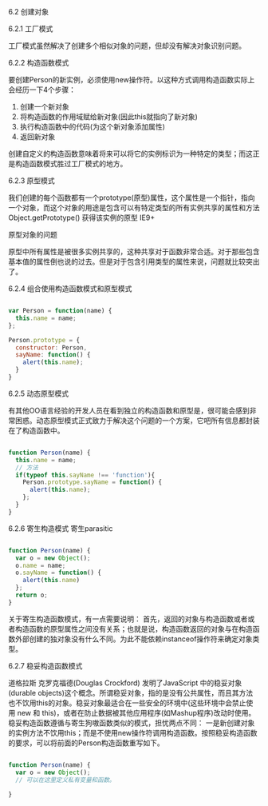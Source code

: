 6.2 创建对象

6.2.1 工厂模式

工厂模式虽然解决了创建多个相似对象的问题，但却没有解决对象识别问题。

6.2.2 构造函数模式

要创建Person的新实例，必须使用new操作符。以这种方式调用构造函数实际上会经历一下4个步骤：

1. 创建一个新对象
2. 将构造函数的作用域赋给新对象(因此this就指向了新对象)
3. 执行构造函数中的代码(为这个新对象添加属性)
4. 返回新对象

创建自定义的构造函数意味着将来可以将它的实例标识为一种特定的类型；而这正是构造函数模式胜过工厂模式的地方。

6.2.3  原型模式

我们创建的每个函数都有一个prototype(原型)属性，这个属性是一个指针，指向一个对象，而这个对象的用途是包含可以有特定类型的所有实例共享的属性和方法
Object.getPrototype() 获得该实例的原型 IE9+

原型对象的问题

原型中所有属性是被很多实例共享的，这种共享对于函数非常合适。对于那些包含基本值的属性倒也说的过去。但是对于包含引用类型的属性来说，问题就比较突出了。

6.2.4 组合使用构造函数模式和原型模式

```javascript

var Person = function(name) {
  this.name = name;
};

Person.prototype = {
  constructor: Person,
  sayName: function() {
    alert(this.name);
  }
}

```
6.2.5 动态原型模式 

有其他OO语言经验的开发人员在看到独立的构造函数和原型是，很可能会感到非常困惑。动态原型模式正式致力于解决这个问题的一个方案，它吧所有信息都封装在了构造函数中。

```javascript

function Person(name) {
  this.name = name;
  // 方法
  if(typeof this.sayName !== 'function'){
    Person.prototype.sayName = function() {
      alert(this.name);
    };
  }
}

```

6.2.6 寄生构造模式  寄生parasitic


```javascript

function Person(name) {
  var o = new Object();
  o.name = name;
  o.sayName = function() {
    alert(this.name)
  };
  return o;
}


```
关于寄生构造函数模式，有一点需要说明： 首先，返回的对象与构造函数或者或者构造函数的原型属性之间没有关系；也就是说，构造函数返回的对象与在构造函数外部创建的独对象没有什么不同。为此不能依赖instanceof操作符来确定对象类型。

6.2.7 稳妥构造函数模式

道格拉斯 克罗克福德(Douglas Crockford) 发明了JavaScript 中的稳妥对象(durable objects)这个概念。所谓稳妥对象，指的是没有公共属性，而且其方法也不饮用this的对象。稳妥对象最适合在一些安全的环境中(这些环境中会禁止使用 new 和 this)，或者在防止数据被其他应用程序(如Mashup程序)改动时使用。稳妥构造函数遵循与寄生狗嗷函数类似的模式，担忧两点不同： 一是新创建对象的实例方法不饮用this；而是不使用new操作符调用构造函数。按照稳妥构造函数的要求，可以将前面的Person构造函数重写如下。

```javascript

function Person(name) {
  var o = new Object();
  // 可以在这里定义私有变量和函数。
  
}


```

































